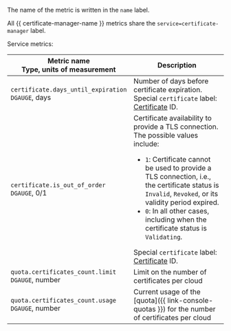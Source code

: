 The name of the metric is written in the `name` label.

All {{ certificate-manager-name }} metrics share the `service=certificate-manager` label.

Service metrics:

| Metric name<br>Type, units of measurement | Description |
| --- | --- |
| `certificate.days_until_expiration`<br>`DGAUGE`, days | Number of days before certificate expiration. Special `certificate` label: [Certificate](../../../certificate-manager/concepts/index.md#types) ID. |
| `certificate.is_out_of_order`<br>`DGAUGE`, 0/1 | Certificate availability to provide a TLS connection.</br>The possible values include:<ul><li>`1`: Certificate cannot be used to provide a TLS connection, i.e., the certificate status is `Invalid`, `Revoked`, or its validity period expired.</li><li>`0`: In all other cases, including when the certificate status is `Validating`.</li></ul>Special `certificate` label: [Certificate](../../../certificate-manager/concepts/index.md#types) ID. |
| `quota.certificates_count.limit`<br>`DGAUGE`, number | Limit on the number of certificates per cloud |
| `quota.certificates_count.usage`<br>`DGAUGE`, number | Current usage of the [quota]({{ link-console-quotas }}) for the number of certificates per cloud |